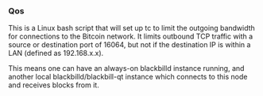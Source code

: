 ### Qos ###

This is a Linux bash script that will set up tc to limit the outgoing bandwidth for connections to the Bitcoin network. It limits outbound TCP traffic with a source or destination port of 16064, but not if the destination IP is within a LAN (defined as 192.168.x.x).

This means one can have an always-on blackbilld instance running, and another local blackbilld/blackbill-qt instance which connects to this node and receives blocks from it.
